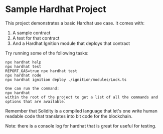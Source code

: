 # Sample Hardhat Project

This project demonstrates a basic Hardhat use case. It comes with:

1. A sample contract
2. A test for that contract
3. And a Hardhat Ignition module that deploys that contract

Try running some of the following tasks:

```shell
npx hardhat help
npx hardhat test
REPORT_GAS=true npx hardhat test
npx hardhat node
npx hardhat ignition deploy ./ignition/modules/Lock.ts

One can run the command: 
npx hardhat
within the root of the project to get a list of all the commands and options that are available.
```

Remember that Solidity is a compiled language that let's one write human readable code that translates into bit code for the blockchain.

Note: there is a console log for hardhat that is great for useful for testing.